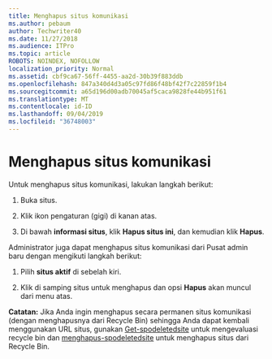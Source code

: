 ```yaml
---
title: Menghapus situs komunikasi
ms.author: pebaum
author: Techwriter40
ms.date: 11/27/2018
ms.audience: ITPro
ms.topic: article
ROBOTS: NOINDEX, NOFOLLOW
localization_priority: Normal
ms.assetid: cbf9ca67-56ff-4455-aa2d-30b39f883ddb
ms.openlocfilehash: 847a340d4d3a05c97fd86f48bf42f7c22859f1b4
ms.sourcegitcommit: a65d196d00adb70045af5caca9828fe44b951f61
ms.translationtype: MT
ms.contentlocale: id-ID
ms.lasthandoff: 09/04/2019
ms.locfileid: "36748003"
---
```

# <a name="delete-a-communication-site"></a>Menghapus situs komunikasi

Untuk menghapus situs komunikasi, lakukan langkah berikut: 
  
1. Buka situs. 
  
2. Klik ikon pengaturan (gigi) di kanan atas. 
  
3. Di bawah **informasi situs**, klik **Hapus situs ini**, dan kemudian klik **Hapus**. 
  
Administrator juga dapat menghapus situs komunikasi dari Pusat admin baru dengan mengikuti langkah berikut: 
  
1. Pilih **situs aktif** di sebelah kiri. 
  
2. Klik di samping situs untuk menghapus dan opsi **Hapus** akan muncul dari menu atas. 
  
 **Catatan:** Jika Anda ingin menghapus secara permanen situs komunikasi (dengan menghapusnya dari Recycle Bin) sehingga Anda dapat kembali menggunakan URL situs, gunakan [Get-spodeletedsite](https://aka.ms/Get-SPODeletedSite) untuk mengevaluasi recycle bin dan [menghapus-spodeletedsite](https://aka.ms/Remove-SPODeletedSite) untuk menghapus situs dari Recycle Bin. 
  

